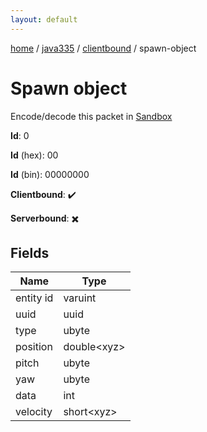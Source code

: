 ```yaml
---
layout: default
---
```


[home](/)  /  [java335](/protocol/java335)  /  [clientbound](/protocol/java335/clientbound)  /  spawn-object

# Spawn object

Encode/decode this packet in [Sandbox](../../../sandbox/java335#clientbound.spawn_object)

**Id**: 0

**Id** (hex): 00

**Id** (bin): 00000000

**Clientbound**: ✔️

**Serverbound**: ✖️

## Fields

Name | Type
---|---
entity id | varuint
uuid | uuid
type | ubyte
position | double&lt;xyz&gt;
pitch | ubyte
yaw | ubyte
data | int
velocity | short&lt;xyz&gt;
